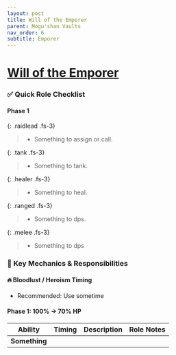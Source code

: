 ```yaml
---
layout: post
title: Will of the Emporer
parent: Mogu'shan Vaults
nav_order: 6
subtitle: Emporer
---
```


# [Will of the Emporer](https://www.wowhead.com/mop-classic/npc=60400/jan-xi)


### ✅ Quick Role Checklist

#### Phase 1

{: .raidlead .fs-3}
> * Something to assign or call.

{: .tank .fs-3}
> * Something to tank.

{: .healer .fs-3}
> * Something to heal.

{: .ranged .fs-3}
> * Something to dps.

{: .melee .fs-3}
> * Something to dps

### 🧠 Key Mechanics & Responsibilities

#### 🔥 Bloodlust / Heroism Timing
* Recommended: Use sometime

#### Phase 1: 100% → 70% HP

| **Ability**              | **Timing** | **Description**                                                      | **Role Notes**                                             |
| ------------------------ | ---------- | -------------------------------------------------------------------- | -----------------------------------------------------------|
| **Something**        |       |             |                                |